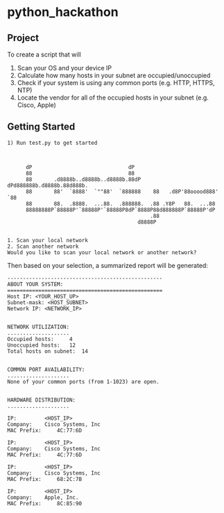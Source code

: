 # python_hackathon

## Project
To create a script that will
1) Scan your OS and your device IP
2) Calculate how many hosts in your subnet are occupied/unoccupied
3) Check if your system is using any common ports (e.g. HTTP, HTTPS, NTP)
4) Locate the vendor for all of the occupied hosts in your subnet (e.g. Cisco, Apple)

## Getting Started
```
1) Run test.py to get started



      dP                               dP
      88                               88
      88       .d8888b..d8888b..d8888b.88dP    dPd888888b.d8888b.88d888b.
      88       88'  `8888'  `""88'  `888888    88   .d8P'88ooood888'  `88
      88       88.  .8888.  ...88.  .888888.  .88 .Y8P   88.  ...88
      88888888P`88888P'`88888P'`88888P8dP`8888P88d888888P`88888P'dP
                                              .88
                                          d8888P


1. Scan your local network
2. Scan another network
Would you like to scan your local network or another network?
```

Then based on your selection, a summarized report will be generated:

```
--------------------------------------------------
ABOUT YOUR SYSTEM:
==================================================
Host IP: <YOUR_HOST_UP>
Subnet-mask: <HOST_SUBNET>
Network IP: <NETWORK_IP>


NETWORK UTILIZATION:
....................
Occupied hosts: 	4
Unoccupied hosts: 	12
Total hosts on subnet: 	14


COMMON PORT AVAILABILITY:
....................
None of your common ports (from 1-1023) are open.


HARDWARE DISTRIBUTION:
....................

IP: 		<HOST_IP>
Company: 	Cisco Systems, Inc
MAC Prefix: 	4C:77:6D

IP: 		<HOST_IP>
Company: 	Cisco Systems, Inc
MAC Prefix: 	4C:77:6D

IP: 		<HOST_IP>
Company: 	Cisco Systems, Inc
MAC Prefix: 	68:2C:7B

IP: 		<HOST_IP>
Company: 	Apple, Inc.
MAC Prefix: 	8C:85:90
```

